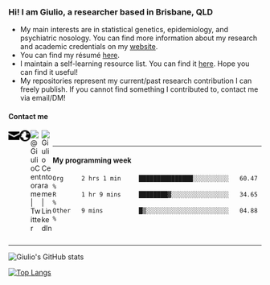 ### Hi! I am Giulio, a researcher based in Brisbane, QLD

- My main interests are in statistical genetics, epidemiology, and psychiatric nosology. You can find more information about my research and academic credentials on my [website][website].
- You can find my résumé [here](https://raw.githubusercontent.com/GiulioCentorame/latex_resume/master/Sample_Resume.pdf).
- I maintain a self-learning resource list. You can find it [here](https://giuliocentora.me/resources/). Hope you can find it useful!
- My repositories represent my current/past research contribution I can freely publish. If you cannot find something I contributed to, contact me via email/DM!

#### Contact me

[<img align="left" alt="My email" width="22px" src="https://raw.githubusercontent.com/iconic/open-iconic/master/svg/envelope-closed.svg" />][email]
[<img align="left" alt="giuliocentora.me" width="22px" src="https://raw.githubusercontent.com/iconic/open-iconic/master/svg/globe.svg" />][website]
[<img align="left" alt="@GiulioCentorame | Twitter" width="22px" src="https://cdn.jsdelivr.net/npm/simple-icons@v3/icons/twitter.svg" />][twitter]
[<img align="left" alt="Giulio Centorame | LinkedIn" width="22px" src="https://cdn.jsdelivr.net/npm/simple-icons@v3/icons/linkedin.svg" />][linkedin]

<br />

---
#### My programming week

<!--START_SECTION:waka-->
```text
Org     2 hrs 1 min     ███████████████░░░░░░░░░░   60.47 % 
R       1 hr 9 mins     ████████▓░░░░░░░░░░░░░░░░   34.65 % 
Other   9 mins          █▒░░░░░░░░░░░░░░░░░░░░░░░   04.88 % 
```
<!--END_SECTION:waka-->

<br />

---

<!-- START_SECTION:github_stats -->
<!-- from: https://github.com/anuraghazra/github-readme-stats -->

![Giulio's GitHub stats](https://github-readme-stats.vercel.app/api?username=GiulioCentorame&count_private=true&show_icons=true)

[![Top Langs](https://github-readme-stats.vercel.app/api/top-langs/?username=GiulioCentorame&layout=compact)](https://github.com/anuraghazra/github-readme-stats)

<!-- END_SECTION:github_stats -->

<!-- Extra fields -->

[website]: https://giuliocentora.me/
[twitter]: https://twitter.com/GiulioCentorame
[linkedin]: https://www.linkedin.com/in/giuliocentorame/
[email]: mailto:giulio.centorame@bristol.ac.uk
